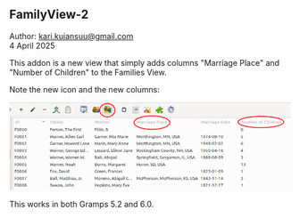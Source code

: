 FamilyView-2
------------

Author: kari.kujansuu@gmail.com<br>
4 April 2025

This addon is a new view that simply adds columns "Marriage Place" and "Number of Children" to the Families View.

Note the new icon and the new columns:

![FamilyView-2](familyview-2.png)

This works in both Gramps 5.2 and 6.0.

